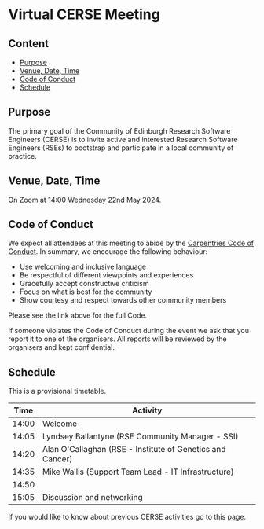 # Virtual CERSE Meeting

## Content
* [Purpose](#purpose)
* [Venue, Date, Time](#venue-date-time)
* [Code of Conduct](#code-of-conduct)
* [Schedule](#schedule)

## Purpose

The primary goal of the Community of Edinburgh Research Software Engineers (CERSE) is to invite active and interested Research Software Engineers (RSEs) to bootstrap and participate in a local community of practice.

## Venue, Date, Time

On Zoom at 14:00 Wednesday 22nd May 2024.

## Code of Conduct

We expect all attendees at this meeting to abide by the [Carpentries Code of Conduct](https://docs.carpentries.org/topic_folders/policies/code-of-conduct.html). In summary, we encourage the following behaviour:

* Use welcoming and inclusive language
* Be respectful of different viewpoints and experiences
* Gracefully accept constructive criticism
* Focus on what is best for the community
* Show courtesy and respect towards other community members

Please see the link above for the full Code.

If someone violates the Code of Conduct during the event we ask that you report it to one of the organisers. All reports will be reviewed by the organisers and kept confidential.  

## Schedule

This is a provisional timetable.

|Time  | Activity      |
|------| ------|
|14:00| Welcome |
|14:05| Lyndsey Ballantyne (RSE Community Manager - SSI) |
|14:20| Alan O'Callaghan (RSE - Institute of Genetics and Cancer) |
|14:35| Mike Wallis (Support Team Lead - IT Infrastructure)|
|14:50| |
|15:05| Discussion and networking |

If you would like to know about previous CERSE activities go to this [page](https://cerse.github.io/).
